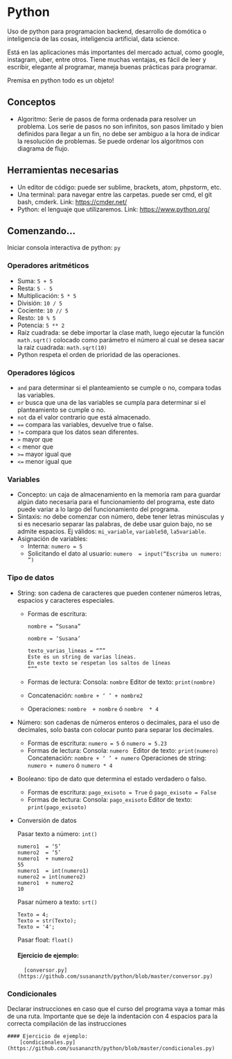 # Python
Uso de python para programacion backend, desarrollo de domótica o inteligencia de las cosas, inteligencia artificial, data science.

Está en las aplicaciones más importantes del mercado actual, como google, instagram, uber, entre otros.
Tiene muchas ventajas, es fácil de leer y escribir, elegante al programar, maneja buenas prácticas para programar.

Premisa en python todo es un objeto!

## Conceptos

 * Algoritmo: Serie de pasos de forma ordenada para resolver un problema. Los serie de pasos no son infinitos, son pasos limitado y bien definidos para llegar a un fin, no debe ser ambiguo a la hora de indicar la resolución de problemas. Se puede ordenar los algoritmos con diagrama de flujo.

## Herramientas necesarias
* Un editor de código: puede ser sublime, brackets, atom, phpstorm, etc.
* Una terminal: para navegar entre las carpetas. puede ser cmd, el git bash, cmderk. Link: https://cmder.net/
* Python: el lenguaje que utilizaremos. Link: https://www.python.org/

## Comenzando…
Iniciar consola interactiva de python: ```py```
### Operadores aritméticos
* Suma: ```5 + 5```
* Resta: ```5 - 5```
* Multiplicación: ```5 * 5```
* División: ```10 / 5```
* Cociente: ```10 // 5```
* Resto: ```10 % 5```
* Potencia: ```5 ** 2```
* Raíz cuadrada: se debe importar la clase math, luego ejecutar la función ```math.sqrt()``` colocado como parámetro el número al cual se desea sacar la raiz cuadrada: ```math.sqrt(10)```
* Python respeta el orden de prioridad de las operaciones.

### Operadores lógicos
* ```and``` para determinar si el planteamiento se cumple o no, compara todas las variables.
* ```or``` busca que una de las variables se cumpla para determinar si el planteamiento se cumple o no.
* ```not``` da el valor contrario que está almacenado.
* ```==``` compara las variables, devuelve true o false.
* ```!=``` compara que los datos sean diferentes.
* ```>``` mayor que
* ```<``` menor que
* ```>=``` mayor igual que
* ```<=``` menor igual que



### Variables
* Concepto: un caja de almacenamiento en la memoria ram para guardar algún dato necesaria para el funcionamiento del programa, este dato puede variar a lo largo del funcionamiento del programa.
* Sintaxis: no debe comenzar con número, debe tener letras minúsculas y si es necesario separar las palabras, de debe usar guion bajo, no se admite espacios. Ej válidos: ```mi_variable```, ```variable50```, ```la5variable```.
* Asignación de variables: 
    - Interna: ```numero = 5```
    - Solicitando el dato al usuario: ```numero  = input(“Escriba un numero: ”)```


### Tipo de datos
* String: son cadena de caracteres que pueden contener números letras, espacios y caracteres especiales.
    - Formas de escritura: 
        ```
        nombre = “Susana”
        ```
        ```
        nombre = ‘Susana’
        ```
        ```
        texto_varias_lineas = “””
        Este es un string de varias líneas.
        En este texto se respetan los saltos de líneas
        “””
        ```

    - Formas de lectura:
        Consola: ```nombre```
        Editor de texto: ```print(nombre)```
    - Concatenación: ```nombre + ‘ ’ + nombre2```
    - Operaciones: ```nombre  + nombre```  ó  ```nombre  * 4```

* Número: son cadenas de números enteros o decimales, para el uso de decimales, solo basta con colocar punto para separar los decimales.
    - Formas de escritura: ```numero = 5```  ó  ```numero = 5.23```
    - Formas de lectura:
        Consola: ```numero ```
        Editor de texto: ```print(numero)```
    Concatenación: ```nombre + ‘ ’ + numero```
    Operaciones de string: ```numero + numero```  ó  ```numero * 4```

* Booleano: tipo de dato que determina el estado verdadero o falso.
    - Formas de escritura: ```pago_exisoto = True```  ó  ```pago_exisoto = False```
    - Formas de lectura:
        Consola: ```pago_exisoto```
        Editor de texto: ```print(pago_exisoto)```

* Conversión de datos

    Pasar texto a número: ```int()```
    ```
    numero1  = ‘5’
    numero2  = ‘5’
    numero1  + numero2 
    55
    numero1  = int(numero1)
    numero2 = int(numero2)
    numero1  + numero2 
    10
    ```
    Pasar número a texto: ```srt()```
    ```
    Texto = 4;
    Texto = str(Texto);
    Texto = '4';
    ```
    Pasar float: ```float()```

    #### Ejercicio de ejemplo:
        [conversor.py](https://github.com/susananzth/python/blob/master/conversor.py)

### Condicionales

Declarar instrucciones en caso que el curso del programa vaya a tomar más de una ruta.
Importante que se deje la indentación con 4 espacios para la correcta compilación de las instrucciones

    #### Ejercicio de ejemplo:
        [condicionales.py](https://github.com/susananzth/python/blob/master/condicionales.py)